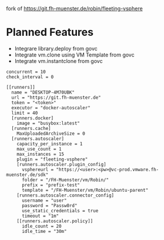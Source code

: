 fork of https://git.fh-muenster.de/robin/fleeting-vsphere

# Planned Features

- Integrare library.deploy from govc
- Integrate vm.clone using VM Template from govc
- Integrate vm.instantclone from govc

```
concurrent = 10
check_interval = 0

[[runners]]
  name = "DESKTOP-4M70UBK"
  url = "https://git.fh-muenster.de"
  token = "<token>"
  executor = "docker-autoscaler"
  limit = 40
  [runners.docker]
    image = "busybox:latest"
  [runners.cache]
    MaxUploadedArchiveSize = 0
  [runners.autoscaler]
    capacity_per_instance = 1
    max_use_count = 1
    max_instances = 15
    plugin = "fleeting-vsphere"
    [runners.autoscaler.plugin_config]
      vsphereurl = "https://<user>:<pw>@vc-prod.vmware.fh-muenster.de/sdk"
      folder = "/FH-Muenster/vm/Robin/"
      prefix = "prefix-test"
      template = "/FH-Muenster/vm/Robin/ubuntu-parent"
    [runners.autoscaler.connector_config]
      username = "user"
      password = "Passw0rd"
      use_static_credentials = true
      timeout = "1m"
    [[runners.autoscaler.policy]]
      idle_count = 20
      idle_time = "30m"
```
